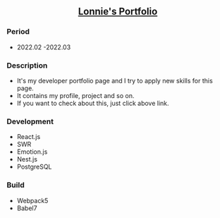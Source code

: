 <h2 align="center">
  
  <a href="https://aosjehdgus.github.io/lonnie-portfolio/" target="_blank">Lonnie's Portfolio</a>
</h2>
<div align="center">
<!--   <img alt="Demo" src="" /> -->
</div>
<h3> Period </h3>
<ul>
  <li>2022.02 -2022.03</li>
</ul>
<h3> Description </h3>
<ul>
  <li>It's my developer portfolio page and I try to apply new skills for this page.</li>
  <li>It contains my profile, project and so on.</li>
  <li>If you want to check about this, just click above link.</li>
</ul>
  
<h3> Development </h3>

<ul>
  <li>React.js</li>
  <li>SWR</li>
  <li>Emotion.js</li>
  <li>Nest.js</li>
  <li>PostgreSQL</li>
</ul>

<h3> Build </h3>
<ul>
  <li>Webpack5</li>
  <li>Babel7</li>
</ul>
